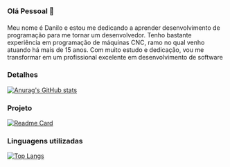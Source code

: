 ### Olá Pessoal 👋

####
Meu nome é Danilo e estou me dedicando a aprender desenvolvimento de programação para me tornar um desenvolvedor. 
Tenho bastante experiência em programação de máquinas CNC, ramo no qual venho atuando há mais de 15 anos. 
Com muito estudo e dedicação, vou me transformar em um profissional excelente em desenvolvimento de software

### Detalhes

[![Anurag's GitHub stats](https://github-readme-stats.vercel.app/api?username=DanSilva1910&show_icons=true&theme=dark)](https://github.com/DanSilva1910/DanSilva1910.git)

### Projeto

[![Readme Card](https://github-readme-stats.vercel.app/api/pin/?username=DanSilva1910&repo=Clone_TikTok_Project&theme=dark)](https://github.com/DanSilva1910/Clone_TikTok_Project.git)

### Linguagens utilizadas

[![Top Langs](https://github-readme-stats.vercel.app/api/top-langs/?username=DanSilva1910&layout=compact)](https://github.com/DanSilva1910/DanSilva1910.git)



